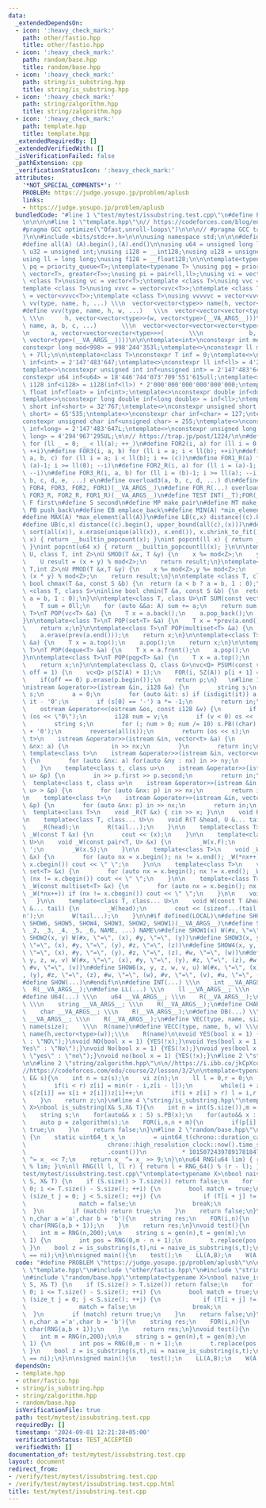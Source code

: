 ```yaml
---
data:
  _extendedDependsOn:
  - icon: ':heavy_check_mark:'
    path: other/fastio.hpp
    title: other/fastio.hpp
  - icon: ':heavy_check_mark:'
    path: random/base.hpp
    title: random/base.hpp
  - icon: ':heavy_check_mark:'
    path: string/is_substring.hpp
    title: string/is_substring.hpp
  - icon: ':heavy_check_mark:'
    path: string/zalgorithm.hpp
    title: string/zalgorithm.hpp
  - icon: ':heavy_check_mark:'
    path: template.hpp
    title: template.hpp
  _extendedRequiredBy: []
  _extendedVerifiedWith: []
  _isVerificationFailed: false
  _pathExtension: cpp
  _verificationStatusIcon: ':heavy_check_mark:'
  attributes:
    '*NOT_SPECIAL_COMMENTS*': ''
    PROBLEM: https://judge.yosupo.jp/problem/aplusb
    links:
    - https://judge.yosupo.jp/problem/aplusb
  bundledCode: "#line 1 \"test/mytest/issubstring.test.cpp\"\n#define PROBLEM \"https://judge.yosupo.jp/problem/aplusb\"\
    \n\n\n\n#line 1 \"template.hpp\"\n// https://codeforces.com/blog/entry/96344\n\
    #pragma GCC optimize(\"Ofast,unroll-loops\")\n\n\n// #pragma GCC target(\"avx2,popcnt\"\
    )\n\n#include <bits/stdc++.h>\n\n\nusing namespace std;\n\n\n#define sz(A) ((int)(A).size())\n\
    #define all(A) (A).begin(),(A).end()\n\nusing u64 = unsigned long long;\nusing\
    \ u32 = unsigned int;\nusing i128 = __int128;\nusing u128 = unsigned __int128;\n\
    using ll = long long;\nusing f128 = __float128;\n\n\ntemplate<typename T>\nusing\
    \ pq = priority_queue<T>;\ntemplate<typename T> \nusing pqg = priority_queue<T,\
    \ vector<T>, greater<T>>;\nusing pi = pair<ll,ll>;\nusing vi = vector<ll>;\ntemplate\
    \ <class T>\nusing vc = vector<T>;\ntemplate <class T>\nusing vvc = vector<vc<T>>;\n\
    template <class T>\nusing vvvc = vector<vvc<T>>;\ntemplate <class T>\nusing vvvvc\
    \ = vector<vvvc<T>>;\ntemplate <class T>\nusing vvvvvc = vector<vvvvc<T>>;\n#define\
    \ vv(type, name, h, ...) \\\n  vector<vector<type>> name(h, vector<type>(__VA_ARGS__))\n\
    #define vvv(type, name, h, w, ...)   \\\n  vector<vector<vector<type>>> name(\
    \ \\\n      h, vector<vector<type>>(w, vector<type>(__VA_ARGS__)))\n#define vvvv(type,\
    \ name, a, b, c, ...)       \\\n  vector<vector<vector<vector<type>>>> name( \\\
    \n      a, vector<vector<vector<type>>>(       \\\n             b, vector<vector<type>>(c,\
    \ vector<type>(__VA_ARGS__))))\n\n\ntemplate<int>\nconstexpr int mod = 0;\ntemplate<>\n\
    constexpr long mod<998> = 998'244'353l;\ntemplate<>\nconstexpr ll mod<107> = 1e9\
    \ + 7ll;\n\n\ntemplate<class T>\nconstexpr T inf = 0;\ntemplate<>\nconstexpr int\
    \ inf<int> = 2'147'483'647;\ntemplate<>\nconstexpr ll inf<ll> = 4'223'372'036'854'775'807;\n\
    template<>\nconstexpr unsigned int inf<unsigned int> = 2'147'483'647;\ntemplate<>\n\
    constexpr u64 inf<u64> = 18'446'744'073'709'551'615ull;\ntemplate<>\nconstexpr\
    \ i128 inf<i128> = i128(inf<ll>) * 2'000'000'000'000'000'000;\ntemplate<>\nconstexpr\
    \ float inf<float> = inf<int>;\ntemplate<>\nconstexpr double inf<double> = inf<int>;\n\
    template<>\nconstexpr long double inf<long double> = inf<ll>;\ntemplate<>\nconstexpr\
    \ short inf<short> = 32'767;\ntemplate<>\nconstexpr unsigned short inf<unsigned\
    \ short> = 65'535;\ntemplate<>\nconstexpr char inf<char> = 127;\ntemplate<>\n\
    constexpr unsigned char inf<unsigned char> = 255;\ntemplate<>\nconstexpr long\
    \ inf<long> = 2'147'483'647L;\ntemplate<>\nconstexpr unsigned long inf<unsigned\
    \ long> = 4'294'967'295UL;\n\n// https://trap.jp/post/1224/\n\n#define FOR1(a)\
    \ for (ll _ = 0; _ < ll(a); ++_)\n#define FOR2(i, a) for (ll i = 0; i < ll(a);\
    \ ++i)\n#define FOR3(i, a, b) for (ll i = a; i < ll(b); ++i)\n#define FOR4(i,\
    \ a, b, c) for (ll i = a; i < ll(b); i += (c))\n#define FOR1_R(a) for (ll i =\
    \ (a)-1; i >= ll(0); --i)\n#define FOR2_R(i, a) for (ll i = (a)-1; i >= ll(0);\
    \ --i)\n#define FOR3_R(i, a, b) for (ll i = (b)-1; i >= ll(a); --i)\n#define overload4(a,\
    \ b, c, d, e, ...) e\n#define overload3(a, b, c, d, ...) d\n#define FOR(...) overload4(__VA_ARGS__,\
    \ FOR4, FOR3, FOR2, FOR1)(__VA_ARGS__)\n#define FOR_R(...) overload3(__VA_ARGS__,\
    \ FOR3_R, FOR2_R, FOR1_R)(__VA_ARGS__)\n#define TEST INT(__T);FOR(__T)\n\n#define\
    \ F first\n#define S second\n#define MP make_pair\n#define MT make_tuple\n#define\
    \ PB push_back\n#define EB emplace_back\n#define MIN(A) *min_element(all(A))\n\
    #define MAX(A) *max_element(all(A))\n#define LB(c,x) distance((c).begin(), lower_bound(all(c),(x)))\n\
    #define UB(c,x) distance((c).begin(), upper_bound(all(c),(x)))\n#define UNIQUE(x)\
    \ sort(all(x)), x.erase(unique(all(x)), x.end()), x.shrink_to_fit()\n\nint popcnt(int\
    \ x) { return __builtin_popcount(x); }\nint popcnt(ll x) { return __builtin_popcountll(x);\
    \ }\nint popcnt(u64 x) { return __builtin_popcountll(x); }\n\n\ntemplate<class\
    \ U, class T, int Z>\nU SMOD(T &x, T &y) {\n    x %= mod<Z>;\n    y %= mod<Z>;\n\
    \    U result = (x + y) % mod<Z>;\n    return result;\n}\ntemplate<class U,class\
    \ T,int Z>\nU PMOD(T &x,T &y) {\n    x %= mod<Z>,y %= mod<Z>;\n    U result =\
    \ (x * y) % mod<Z>;\n    return result;\n}\n\ntemplate <class T, class S>\ninline\
    \ bool chmax(T &a, const S &b) {\n  return (a < b ? a = b, 1 : 0);\n}\ntemplate\
    \ <class T, class S>\ninline bool chmin(T &a, const S &b) {\n  return (a > b ?\
    \ a = b, 1 : 0);\n}\n\ntemplate<class T, class U>\nT SUM(const vector<U> &A) {\n\
    \    T sum = 0ll;\n    for (auto &&a: A) sum += a;\n    return sum;\n}\n\ntemplate<class\
    \ T>\nT POP(vc<T> &a) {\n    T x = a.back();\n    a.pop_back();\n    return x;\n\
    }\n\ntemplate<class T>\nT POP(set<T> &a) {\n    T x = *prev(a.end());\n    a.erase(x);\n\
    \    return x;\n}\n\ntemplate<class T>\nT POP(multiset<T> &a) {\n    T x = *prev(a.end());\n\
    \    a.erase(prev(a.end()));\n    return x;\n}\n\ntemplate<class T>\nT POP(pq<T>\
    \ &a) {\n    T x = a.top();\n    a.pop();\n    return x;\n}\n\ntemplate<class\
    \ T>\nT POP(deque<T> &a) {\n    T x = a.front();\n    a.pop();\n    return x;\n\
    }\n\ntemplate<class T>\nT POP(pqg<T> &a) {\n    T x = a.top();\n    a.pop();\n\
    \    return x;\n}\n\ntemplate<class Q, class G>\nvc<Q> PSUM(const vc<G> &A,int\
    \ off = 1) {\n    vc<Q> p(SZ(A) + 1);\n    FOR(i, SZ(A)) p[i + 1] = p[i] + A[i];\n\
    \    if(off == 0) p.erase(p.begin());\n    return p;\n}   \n#line 1 \"other/fastio.hpp\"\
    \nistream &operator>>(istream &in, i128 &a) {\n        string s;\n        in >>\
    \ s;\n        a = 0;\n        for (auto &it: s) if (isdigit(it)) a = a * 10 +\
    \ it - '0';\n        if (s[0] == '-') a *= -1;\n        return in;\n    }\n\n\
    \    ostream &operator<<(ostream &os, const i128 &v) {\n        if (v == 0) return\
    \ (os << \"0\");\n        i128 num = v;\n        if (v < 0) os << '-', num = -num;\n\
    \        string s;\n        for (; num > 0; num /= 10) s.PB((char) (num % 10)\
    \ + '0');\n        reverse(all(s));\n        return (os << s);\n    }\n\n    template<class\
    \ t>\n    istream &operator>>(istream &in, vector<t> &a) {\n        for (auto\
    \ &nx: a) {\n            in >> nx;\n        }\n        return in;\n    }\n   \
    \ template<class t>\n    istream &operator>>(istream &in, vector<vector<t>> &a)\
    \ {\n        for (auto &nx: a) for(auto &ny : nx) in >> ny;\n        return in;\n\
    \    }\n    template<class t, class u>\n    istream &operator>>(istream &in, pair<t,\
    \ u> &p) {\n        in >> p.first >> p.second;\n        return in;\n    }\n  \
    \  template<class t, class u>\n    istream &operator>>(istream &in, vector<pair<t,\
    \ u> > &p) {\n        for (auto &nx: p) in >> nx;\n        return in;\n    }\n\
    \n    template<class t>\n    istream &operator>>(istream &in, vector<pair<t, t>>\
    \ &p) {\n        for (auto &nx: p) in >> nx;\n        return in;\n    }\n\n  \
    \  template<class T>\n    void _R(T &x) { cin >> x; }\n\n    void R() {\n    }\n\
    \n    template<class T, class... U>\n    void R(T &head, U &... tail) {\n    \
    \    _R(head);\n        R(tail...);\n    }\n\n    template<class T>\n    void\
    \ _W(const T &x) {\n        cout << (x);\n    }\n\n    template<class T, class\
    \ U>\n    void _W(const pair<T, U> &x) {\n        _W(x.F);\n        cout << '\
    \ ';\n        _W(x.S);\n    }\n\n    template<class T>\n    void _W(const vector<T>\
    \ &x) {\n        for (auto nx = x.begin(); nx != x.end(); _W(*nx++)) if (nx !=\
    \ x.cbegin()) cout << \" \";\n    }\n\n    template<class T>\n    void _W(const\
    \ set<T> &x) {\n        for (auto nx = x.begin(); nx != x.end(); _W(*nx++)) if\
    \ (nx != x.cbegin()) cout << \" \";\n    }\n\n    template<class T>\n    void\
    \ _W(const multiset<T> &x) {\n        for (auto nx = x.begin(); nx != x.end();\
    \ _W(*nx++)) if (nx != x.cbegin()) cout << \" \";\n    }\n\n    void W() {\n \
    \   }\n\n    template<class T, class... U>\n    void W(const T &head, const U\
    \ &... tail) {\n        _W(head);\n        cout << (sizeof...(tail) ? ' ' : '\\\
    n');\n        W(tail...);\n    }\n\n#if defined(LOCAL)\n#define SHOW(...) SHOW_IMPL(__VA_ARGS__,\
    \ SHOW6, SHOW5, SHOW4, SHOW3, SHOW2, SHOW1)(__VA_ARGS__)\n#define SHOW_IMPL(_1,\
    \ _2, _3, _4, _5, _6, NAME, ...) NAME\n#define SHOW1(x) W(#x, \"=\", (x))\n#define\
    \ SHOW2(x, y) W(#x, \"=\", (x), #y, \"=\", (y))\n#define SHOW3(x, y, z) W(#x,\
    \ \"=\", (x), #y, \"=\", (y), #z, \"=\", (z))\n#define SHOW4(x, y, z, w) W(#x,\
    \ \"=\", (x), #y, \"=\", (y), #z, \"=\", (z), #w, \"=\", (w))\n#define SHOW5(x,\
    \ y, z, w, v) W(#x, \"=\", (x), #y, \"=\", (y), #z, \"=\", (z), #w, \"=\", (w),\
    \ #v, \"=\", (v))\n#define SHOW6(x, y, z, w, v, u) W(#x, \"=\", (x), #y, \"=\"\
    , (y), #z, \"=\", (z), #w, \"=\", (w), #v, \"=\", (v), #u, \"=\", (u))\n#else\n\
    #define SHOW(...)\n#endif\n\n#define INT(...) \\\n    int __VA_ARGS__; \\\n  \
    \  R(__VA_ARGS__);\n#define LL(...) \\\n    ll __VA_ARGS__; \\\n    R(__VA_ARGS__);\n\
    #define U64(...) \\\n    u64 __VA_ARGS__; \\\n    R(__VA_ARGS__);\n#define STR(...)\
    \ \\\n    string __VA_ARGS__; \\\n    R(__VA_ARGS__);\n#define CHAR(...) \\\n\
    \    char __VA_ARGS__; \\\n    R(__VA_ARGS__);\n#define DB(...) \\\n    long double\
    \ __VA_ARGS__; \\\n    R(__VA_ARGS__);\n#define VEC(type, name, size) \\\n  vector<type>\
    \ name(size);    \\\n  R(name)\n#define VECC(type, name, h, w) \\\n    vector<vector<type>>\
    \ name(h,vector<type>(w));\\\n    R(name)\n\nvoid YES(bool x = 1) {W(x ? \"YES\"\
    \ : \"NO\");}\nvoid NO(bool x = 1) {YES(!x);}\nvoid Yes(bool x = 1) {W(x ? \"\
    Yes\" : \"No\");}\nvoid No(bool x = 1) {YES(!x);}\nvoid yes(bool x = 1) {W(x ?\
    \ \"yes\" : \"no\");}\nvoid no(bool x = 1) {YES(!x);}\n#line 2 \"string/is_substring.hpp\"\
    \n\n#line 2 \"string/zalgorithm.hpp\"\n\n//https://i.ibb.co/jkCpXcq/image.png\n\
    //https://codeforces.com/edu/course/2/lesson/3/2\n\ntemplate<typename E>\nvi zalgorithm(const\
    \ E& s){\n    int n = sz(s);\n    vi z(n);\n    ll l = 0,r = 0;\n    FOR(i,1,n){\n\
    \        if(i < r) z[i] = min(r - i,z[i - l]);\n        while(i + z[i] < n &&\
    \ s[z[i]] == s[i + z[i]])z[i]++;\n        if(i + z[i] > r) l = i,r = i + z[i];\n\
    \    }\n    return z;\n}\n#line 4 \"string/is_substring.hpp\"\ntemplate<typename\
    \ X>\nbool is_substring(X& S,X& T){\n    int n = int(S.size()),m = int(T.size());\n\
    \    string s;\n    for(auto&& x : S) s.PB(x);\n    for(auto&& x : T) s.PB(x);\n\
    \    auto p = zalgorithm(s);\n    FOR(i,n,n + m){\n        if(p[i] >= n) return\
    \ true;\n    }\n    return false;\n}\n#line 2 \"random/base.hpp\"\n\nu64 RNG_64()\
    \ {\n    static uint64_t x_\n        = uint64_t(chrono::duration_cast<chrono::nanoseconds>(\n\
    \                       chrono::high_resolution_clock::now().time_since_epoch())\n\
    \                       .count())\n          * 10150724397891781847ULL;\n    x_\
    \ ^= x_ << 7;\n    return x_ ^= x_ >> 9;\n}\n\nu64 RNG(u64 lim) { return RNG_64()\
    \ % lim; }\n\nll RNG(ll l, ll r) { return l + RNG_64() % (r - l); }\n#line 9 \"\
    test/mytest/issubstring.test.cpp\"\ntemplate<typename X>\nbool naive_is_substring(X&\
    \ S, X& T) {\n    if (S.size() > T.size()) return false;\n    for (size_t i =\
    \ 0; i <= T.size() - S.size(); ++i) {\n        bool match = true;\n        for\
    \ (size_t j = 0; j < S.size(); ++j) {\n            if (T[i + j] != S[j]) {\n \
    \               match = false;\n                break;\n            }\n      \
    \  }\n        if (match) return true;\n    }\n    return false;\n}\nstring gen(int\
    \ n,char a ='a',char b = 'b'){\n    string res;\n    FOR(i,n){\n        res +=\
    \ char(RNG(a,b + 1));\n    }\n    return res;\n}\nvoid test(){\n    int n = RNG(1,100);\n\
    \    int m = RNG(n,200);\n\n    string s = gen(n),t = gen(m);\n    if(RNG(2) ==\
    \ 1) {\n        int pos = RNG(0,m - n + 1);\n        t.replace(pos,n,s);\n   \
    \ }\n    bool z = is_substring(s,t),ni = naive_is_substring(s,t);\n    assert(z\
    \ == ni);\n}\n\nsigned main(){\n    test();\n    LL(A,B);\n    W(A + B);\n}\n"
  code: "#define PROBLEM \"https://judge.yosupo.jp/problem/aplusb\"\n\n\n\n#include\
    \ \"template.hpp\"\n#include \"other/fastio.hpp\"\n#include \"string/is_substring.hpp\"\
    \n#include \"random/base.hpp\"\ntemplate<typename X>\nbool naive_is_substring(X&\
    \ S, X& T) {\n    if (S.size() > T.size()) return false;\n    for (size_t i =\
    \ 0; i <= T.size() - S.size(); ++i) {\n        bool match = true;\n        for\
    \ (size_t j = 0; j < S.size(); ++j) {\n            if (T[i + j] != S[j]) {\n \
    \               match = false;\n                break;\n            }\n      \
    \  }\n        if (match) return true;\n    }\n    return false;\n}\nstring gen(int\
    \ n,char a ='a',char b = 'b'){\n    string res;\n    FOR(i,n){\n        res +=\
    \ char(RNG(a,b + 1));\n    }\n    return res;\n}\nvoid test(){\n    int n = RNG(1,100);\n\
    \    int m = RNG(n,200);\n\n    string s = gen(n),t = gen(m);\n    if(RNG(2) ==\
    \ 1) {\n        int pos = RNG(0,m - n + 1);\n        t.replace(pos,n,s);\n   \
    \ }\n    bool z = is_substring(s,t),ni = naive_is_substring(s,t);\n    assert(z\
    \ == ni);\n}\n\nsigned main(){\n    test();\n    LL(A,B);\n    W(A + B);\n}"
  dependsOn:
  - template.hpp
  - other/fastio.hpp
  - string/is_substring.hpp
  - string/zalgorithm.hpp
  - random/base.hpp
  isVerificationFile: true
  path: test/mytest/issubstring.test.cpp
  requiredBy: []
  timestamp: '2024-09-01 12:21:28+05:00'
  verificationStatus: TEST_ACCEPTED
  verifiedWith: []
documentation_of: test/mytest/issubstring.test.cpp
layout: document
redirect_from:
- /verify/test/mytest/issubstring.test.cpp
- /verify/test/mytest/issubstring.test.cpp.html
title: test/mytest/issubstring.test.cpp
---
```

